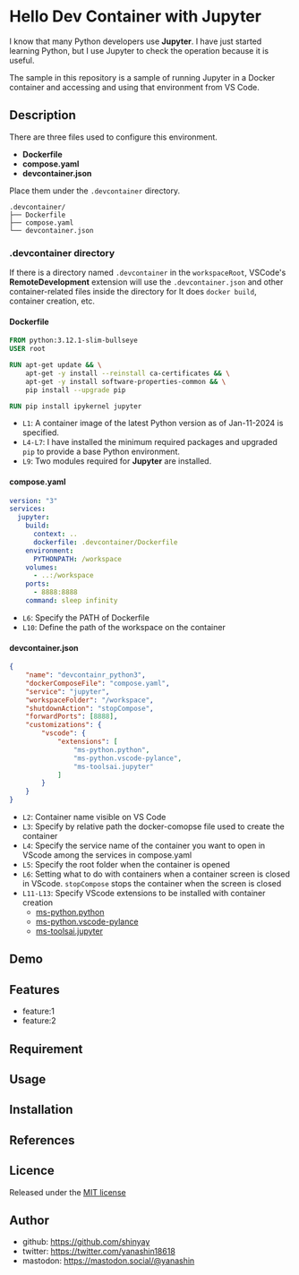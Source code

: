 # Hello Dev Container with Jupyter

I know that many Python developers use **Jupyter**. I have just started learning Python, but I use Jupyter to check the operation because it is useful.

The sample in this repository is a sample of running Jupyter in a Docker container and accessing and using that environment from VS Code.

## Description

There are three files used to configure this environment.

- **Dockerfile**
- **compose.yaml**
- **devcontainer.json**

Place them under the `.devcontainer` directory.

```shell
.devcontainer/
├── Dockerfile
├── compose.yaml
└── devcontainer.json
```

### .devcontainer directory

If there is a directory named `.devcontainer` in the `workspaceRoot`, VSCode's **RemoteDevelopment** extension will use the `.devcontainer.json` and other container-related files inside the directory for It does `docker build`, container creation, etc.

#### Dockerfile

```Dockerfile
FROM python:3.12.1-slim-bullseye
USER root

RUN apt-get update && \
    apt-get -y install --reinstall ca-certificates && \
    apt-get -y install software-properties-common && \
    pip install --upgrade pip

RUN pip install ipykernel jupyter
```

- `L1`: A container image of the latest Python version as of Jan-11-2024 is specified.
- `L4-L7`: I have installed the minimum required packages and upgraded `pip` to provide a base Python environment.
- `L9`: Two modules required for **Jupyter** are installed.

#### compose.yaml

```yaml
version: "3"
services:
  jupyter:
    build:
      context: ..
      dockerfile: .devcontainer/Dockerfile
    environment:
      PYTHONPATH: /workspace
    volumes:
      - ..:/workspace
    ports:
      - 8888:8888
    command: sleep infinity
```

- `L6`: Specify the PATH of Dockerfile
- `L10`: Define the path of the workspace on the container

#### devcontainer.json

```json
{
	"name": "devcontainr_python3",
	"dockerComposeFile": "compose.yaml",
	"service": "jupyter",
	"workspaceFolder": "/workspace",
	"shutdownAction": "stopCompose",
	"forwardPorts": [8888],
	"customizations": {
		"vscode": {
			"extensions": [
                "ms-python.python",
				"ms-python.vscode-pylance",
                "ms-toolsai.jupyter"
            ]
		}
	}
}
```

- `L2`: Container name visible on VS Code
- `L3`: Specify by relative path the docker-comopse file used to create the container
- `L4`: Specify the service name of the container you want to open in VScode among the services in compose.yaml
- `L5`: Specify the root folder when the container is opened
- `L6`: Setting what to do with containers when a container screen is closed in VScode. `stopCompose` stops the container when the screen is closed
- `L11-L13`: Specify VScode extensions to be installed with container creation
  - [ms-python.python](https://marketplace.visualstudio.com/items?itemName=ms-python.python)
  - [ms-python.vscode-pylance](https://marketplace.visualstudio.com/items?itemName=ms-python.vscode-pylance)
  - [ms-toolsai.jupyter](https://marketplace.visualstudio.com/items?itemName=ms-toolsai.jupyter)

## Demo

## Features

- feature:1
- feature:2

## Requirement

## Usage

## Installation

## References

## Licence

Released under the [MIT license](https://gist.githubusercontent.com/shinyay/56e54ee4c0e22db8211e05e70a63247e/raw/34c6fdd50d54aa8e23560c296424aeb61599aa71/LICENSE)

## Author

- github: <https://github.com/shinyay>
- twitter: <https://twitter.com/yanashin18618>
- mastodon: <https://mastodon.social/@yanashin>
